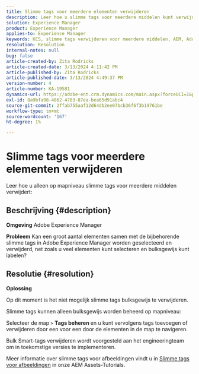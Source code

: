 ```yaml
---
title: Slimme tags voor meerdere elementen verwijderen
description: Leer hoe u slimme tags voor meerdere middelen kunt verwijderen
solution: Experience Manager
product: Experience Manager
applies-to: Experience Manager
keywords: KCS, slimme tags verwijderen voor meerdere middelen, AEM, Adobe Experience Manager, veelgestelde vragen
resolution: Resolution
internal-notes: null
bug: false
article-created-by: Zita Rodricks
article-created-date: 3/13/2024 4:11:42 PM
article-published-by: Zita Rodricks
article-published-date: 3/13/2024 4:49:37 PM
version-number: 4
article-number: KA-19581
dynamics-url: https://adobe-ent.crm.dynamics.com/main.aspx?forceUCI=1&pagetype=entityrecord&etn=knowledgearticle&id=6bb69f5b-54e1-ee11-904d-6045bd0065b6
exl-id: 8a9bfa98-4862-4783-87ea-bea65d91abc4
source-git-commit: 2ffab755aaf12d64db2ee07bcb36f6f3b19761be
workflow-type: tm+mt
source-wordcount: '167'
ht-degree: 1%

---
```


# Slimme tags voor meerdere elementen verwijderen


Leer hoe u alleen op mapniveau slimme tags voor meerdere middelen verwijdert:

## Beschrijving {#description}


<b>Omgeving</b>
Adobe Experience Manager

<b>Probleem</b>
Kan een groot aantal elementen samen met de bijbehorende slimme tags in Adobe Experience Manager worden geselecteerd en verwijderd, net zoals u veel elementen kunt selecteren en bulksgewijs kunt labelen?


## Resolutie {#resolution}


<b>Oplossing</b>

Op dit moment is het niet mogelijk slimme tags bulksgewijs te verwijderen.

Slimme tags kunnen alleen bulksgewijs worden beheerd op mapniveau:

Selecteer de map `>`  <b>Tags beheren </b>en u kunt vervolgens tags toevoegen of verwijderen door een voor een door de elementen in de map te navigeren.

Bulk Smart-tags verwijderen wordt voorgesteld aan het engineeringteam om in toekomstige versies te implementeren.

Meer informatie over slimme tags voor afbeeldingen vindt u in [Slimme tags voor afbeeldingen](https://experienceleague.adobe.com/docs/experience-manager-learn/assets/metadata/image-smart-tags.html) in onze AEM Assets-Tutorials.
